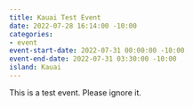 ```yaml
---
title: Kauai Test Event
date: 2022-07-28 16:14:00 -10:00
categories:
- event
event-start-date: 2022-07-31 00:00:00 -10:00
event-end-date: 2022-07-31 03:30:00 -10:00
island: Kauai
---
```


This is a test event. Please ignore it.